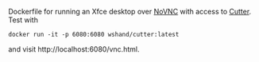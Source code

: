 Dockerfile for running an Xfce desktop over [NoVNC](https://github.com/novnc/noVNC) with access to [Cutter](https://cutter.re/). Test with

```
docker run -it -p 6080:6080 wshand/cutter:latest
```

and visit http://localhost:6080/vnc.html.
